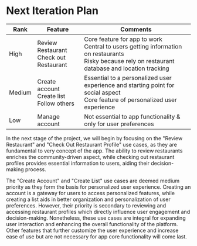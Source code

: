 # Next Iteration Plan

| Rank   | Feature                                              | Comments                                                                                                                                                     |
|--------|------------------------------------------------------|--------------------------------------------------------------------------------------------------------------------------------------------------------------|
| High   | Review Restaurant <br/> Check out Restaurant         | Core feature for app to work <br/> Central to users getting information on restaurants <br/> Risky because rely on restaurant database and location tracking |
| Medium | Create account <br/> Create list <br/> Follow others | Essential to a personalized user experience and starting point for social aspect <br/> Core feature of personalized user experience                          |
| Low    | Manage account                                       | Not essential to app functionality & only for user preferences                                                                                               |

In the next stage of the project, we will begin by focusing on the "Review Restaurant" and 
"Check Out Restaurant Profile" use cases, as they are fundamental to very 
concept of the app. The ability to review restaurants enriches the community-driven 
aspect, while checking out restaurant profiles provides essential information to 
users, aiding their decision-making process. 

The "Create Account" and "Create List" use cases are deemed 
medium priority as they form the basis for personalized user experience. 
Creating an account is a gateway for users to access personalized features, 
while creating a list aids in better organization and personalization of user 
preferences. However, their priority is secondary to reviewing and accessing 
restaurant profiles which directly influence user engagement and decision-making.
Nonetheless, these use cases are integral for expanding user interaction and
enhancing the overall functionality of the platform. Other features that 
further customize the user experience and increase ease of use but are not 
necessary for app core functionality will come last.

